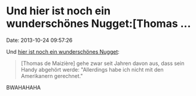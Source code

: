 Und hier ist noch ein wunderschönes Nugget:\[Thomas \...
========================================================

Date: 2013-10-24 09:57:26

Und [hier ist noch ein wunderschönes
Nugget](http://spiegel.de/article.do?id=929661):

> \[Thomas de Maizière\] gehe zwar seit Jahren davon aus, dass sein
> Handy abgehört werde: \"Allerdings habe ich nicht mit den Amerikanern
> gerechnet.\"

BWAHAHAHA
